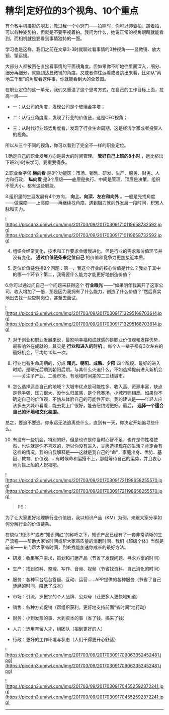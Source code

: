 # 精华|定好位的3个视角、10个重点

有个教手机摄影的朋友，教过我一个小窍门——拍照时，你可以仰着拍，蹲着拍，可以各种姿势拍，但就是不要平视着拍。我问为什么，她说正常的视角眼睛就能看到，而相机就是要看到事情独特的一面。

学习也是这样，我们之前在文章3-3时就聊过看事情的3种视角——显微镜、放大镜、望远镜。

大部分人都被困在直接看事情的平面镜角度。但如果你不断地往里面深入，细分、细分再细分，就能到达显微镜的角度。又或者你往远看或者跳出来看，比如从“离地三千里”的角度看这件事，你就能看到大的全景图。

在职业定位的这一单元，我们又重温了这个思考方式，在自己的工作目标上面，拉高一层——

* 一：从公司的角度，发现公司是个玻璃金字塔；

* 二：从行业角度看，发现了行业的价值链，这是CEO视角；

* 三：从时代行业趋势角度看，发现了行业生命周期，这是经济学家或者投资人的视角。

所以从三个不同的视角，你可以看到了完全不一样的职业定位。

1.确定自己的职业发展方向是最大的时间管理。 **管好自己上班的8小时** ，远比挤出下班2小时来学习，要重要得多。

2.职业金字塔 **横向看** 是8个功能区：市场、销售、研发、生产、服务、财务、人力和行政， **纵向看** 是3个层级——底层是执行、中间是管理、顶层是决策。组织不管大小，都有这些职能。

3.组织里的生涯发展有4个方向， **向上、向深、左右和向外** 。一般是先找角度——做深度——上高度——再继续找角度。遇到阻力就向外发展一段时间，积累人脉和实力。

![https://piccdn3.umiwi.com/img/201703/09/201703091710119658732592.jpg](https://piccdn3.umiwi.com/img/201703/09/201703091710119658732592.jpg)

4. 组织会经常变化，技术和工作要求会缓慢进化，但是行业的需求和价值环节并没有变化。 **通过价值链条来定位自己** 的价值和竞争力更加接近本质。

5. 定位价值链包括2个问题：第一，我这个行业的核心价值是什么？我处于其中的哪一个环节？第二，我需要什么能力才能更好地创造价值？

6.你可以通过问自己一个问题来获得这个 **行业眼光** ——“如果明年我离开了这家公司，收入增加了一倍，那是因为我拥有了什么能力，创造了什么价值？”然后真实地出去找一些应聘岗位，甚至去面试。

![https://piccdn3.umiwi.com/img/201703/09/201703091713295168703614.jpg](https://piccdn3.umiwi.com/img/201703/09/201703091713295168703614.jpg)

7. 对于创业和职业发展来说，最影响幸福和成就感的是职业价值观和发挥优势，最影响外在成就的，其实是 **行业和进入的时机** 。每个人一辈子都有3次左右的最好机会，平均每10年一次。

8. 行业也有生命周期的，分成 **曙光、朝阳、成熟、夕阳** 四个阶段。最好的进入时期，是曙光后期到朝阳后期。与其什么火追什么，不如选择提前进入新机会——关注子产业、二级市场、有地域时间差的二三线城市。

9. 怎么选择适合自己的地域？大城市优点是可能性多、收入高、资源丰富，缺点是竞争强、压力很大、没什么归属感，是个竞赛场。小城市则相反。如果你不确定自己的价值观，不妨从体验自己的可能性开始。我的建议是——年轻人应该多去大城市看看，能去北上广很好，能去纽约则更好。最后， **选择一个适合自己的环境和文化氛围。**

总之，要追不要逃。你永远无法逃离些什么，直到有一天，你决定开始追寻些什么。

10. 有没有一些机会，特别的好，但是也许是你当时心智不足，也许是你性格使然，也许就是你不喜欢的，所以你没有进入，甘愿选择现在的生活？肯定会有这样的情况。我的自我解释是——这就是我自己的“命”，家庭出身、优势、基因、教育、价值观……有时候命和运搭不上，那就等待自己的运势，并且衷心地为搭上船的人祝福吧。

![https://piccdn3.umiwi.com/img/201703/09/201703091721198658255570.jpg](https://piccdn3.umiwi.com/img/201703/09/201703091721198658255570.jpg)

> PS：

为了让大家更好地理解行业价值链，我以知识产品（KM）为例，来跟大家分享如何分解行业的价值链条。

在貌似“知识IP”或者“知识网红”的称呼之下，知识产品已经有了一套非常清晰的生产流程——帮助大家省时间或帮大家高质量的消磨时间，我们《超级个体》当然是前者——专门帮大家省时间，到处找能加速你成长的最好方法。

* 研发：收集客户需求，策划和打磨产品（节省了发现问题、寻求方案的时间）

* 生产：找到资料、整理、写作、音频、视频（节省找资料、自己消化的时间）

* 服务：各种平台后台答疑、互动、运营……APP提供的各种服务（节省了自己琢磨的时间，降低了成本）

* 市场：引流，罗振宇的个人品牌、公众号（让更多人更快地知道）

* 销售：各种方式促销（帮组织获利，更好地支持前面“省时间”地行动）

* 财务：小到发票的事、大到资本的事（省了钱，搞来了钱）

* 人力：选用育留人才，组团队（招到更好的人）

* 行政：更好的工作环境与状态（人们干得更开心舒适）

![https://piccdn3.umiwi.com/img/201703/09/201703091709063352452481.jpg](https://piccdn3.umiwi.com/img/201703/09/201703091709063352452481.jpg)

![https://piccdn3.umiwi.com/img/201703/09/201703091704552592372241.jpg](https://piccdn3.umiwi.com/img/201703/09/201703091704552592372241.jpg)

---

